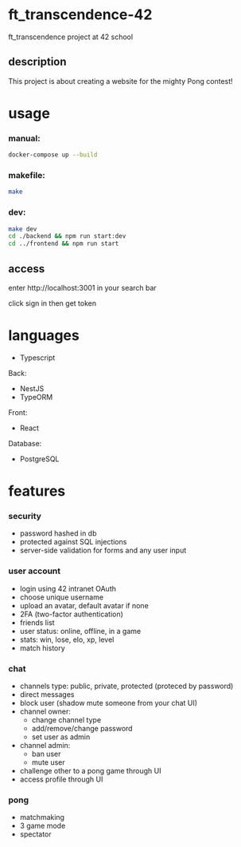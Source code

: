 # ft_transcendence-42

ft_transcendence project at 42 school

## description
This project is about creating a website for the mighty Pong contest!

# usage

### manual:
```sh
docker-compose up --build
```

### makefile:
```sh
make
```

### dev:
```sh
make dev
cd ./backend && npm run start:dev
cd ../frontend && npm run start
```

## access
enter http://localhost:3001 in your search bar

click sign in then get token

# languages

- Typescript

Back:
- NestJS
- TypeORM

Front:
- React

Database:
- PostgreSQL

# features

### security

- password hashed in db
- protected against SQL injections
- server-side validation for forms and any user input

### user account

- login using 42 intranet OAuth
- choose unique username
- upload an avatar, default avatar if none
- 2FA (two-factor authentication)
- friends list
- user status: online, offline, in a game
- stats: win, lose, elo, xp, level
- match history

### chat
- channels type: public, private, protected (proteced by password)
- direct messages
- block user (shadow mute someone from your chat UI)
- channel owner:
	- change channel type
	- add/remove/change password
	- set user as admin
- channel admin:
	- ban user
	- mute user
- challenge other to a pong game through UI
- access profile through UI

### pong
- matchmaking
- 3 game mode
- spectator
